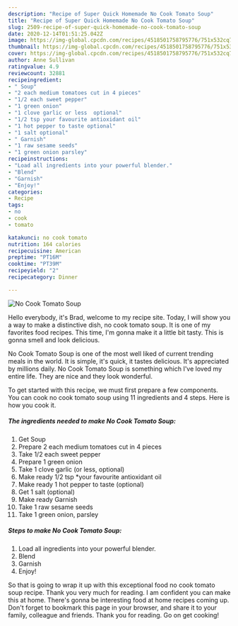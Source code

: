 ```yaml
---
description: "Recipe of Super Quick Homemade No Cook Tomato Soup"
title: "Recipe of Super Quick Homemade No Cook Tomato Soup"
slug: 2509-recipe-of-super-quick-homemade-no-cook-tomato-soup
date: 2020-12-14T01:51:25.042Z
image: https://img-global.cpcdn.com/recipes/4518501758795776/751x532cq70/no-cook-tomato-soup-recipe-main-photo.jpg
thumbnail: https://img-global.cpcdn.com/recipes/4518501758795776/751x532cq70/no-cook-tomato-soup-recipe-main-photo.jpg
cover: https://img-global.cpcdn.com/recipes/4518501758795776/751x532cq70/no-cook-tomato-soup-recipe-main-photo.jpg
author: Anne Sullivan
ratingvalue: 4.9
reviewcount: 32881
recipeingredient:
- " Soup"
- "2 each medium tomatoes cut in 4 pieces"
- "1/2 each sweet pepper"
- "1 green onion"
- "1 clove garlic or less  optional"
- "1/2 tsp your favourite antioxidant oil"
- "1 hot pepper to taste optional"
- "1 salt optional"
- " Garnish"
- "1 raw sesame seeds"
- "1 green onion parsley"
recipeinstructions:
- "Load all ingredients into your powerful blender."
- "Blend"
- "Garnish"
- "Enjoy!"
categories:
- Recipe
tags:
- no
- cook
- tomato

katakunci: no cook tomato 
nutrition: 164 calories
recipecuisine: American
preptime: "PT16M"
cooktime: "PT39M"
recipeyield: "2"
recipecategory: Dinner

---
```



![No Cook Tomato Soup](https://img-global.cpcdn.com/recipes/4518501758795776/751x532cq70/no-cook-tomato-soup-recipe-main-photo.jpg)

Hello everybody, it's Brad, welcome to my recipe site. Today, I will show you a way to make a distinctive dish, no cook tomato soup. It is one of my favorites food recipes. This time, I'm gonna make it a little bit tasty. This is gonna smell and look delicious.

No Cook Tomato Soup is one of the most well liked of current trending meals in the world. It is simple, it's quick, it tastes delicious. It's appreciated by millions daily. No Cook Tomato Soup is something which I've loved my entire life. They are nice and they look wonderful.




To get started with this recipe, we must first prepare a few components. You can cook no cook tomato soup using 11 ingredients and 4 steps. Here is how you cook it.

<!--inarticleads1-->

##### The ingredients needed to make No Cook Tomato Soup:

1. Get  Soup
1. Prepare 2 each medium tomatoes cut in 4 pieces
1. Take 1/2 each sweet pepper
1. Prepare 1 green onion
1. Take 1 clove garlic (or less,  optional)
1. Make ready 1/2 tsp *your favourite antioxidant oil
1. Make ready 1 hot pepper to taste (optional)
1. Get 1 salt (optional)
1. Make ready  Garnish
1. Take 1 raw sesame seeds
1. Take 1 green onion, parsley




<!--inarticleads2-->

##### Steps to make No Cook Tomato Soup:

1. Load all ingredients into your powerful blender.
1. Blend
1. Garnish
1. Enjoy!




So that is going to wrap it up with this exceptional food no cook tomato soup recipe. Thank you very much for reading. I am confident you can make this at home. There's gonna be interesting food at home recipes coming up. Don't forget to bookmark this page in your browser, and share it to your family, colleague and friends. Thank you for reading. Go on get cooking!
